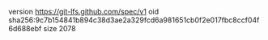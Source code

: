 version https://git-lfs.github.com/spec/v1
oid sha256:9c7b154841b894c38d3ae2a329fcd6a981651cb0f2e017fbc8ccf04f6d688ebf
size 2078

